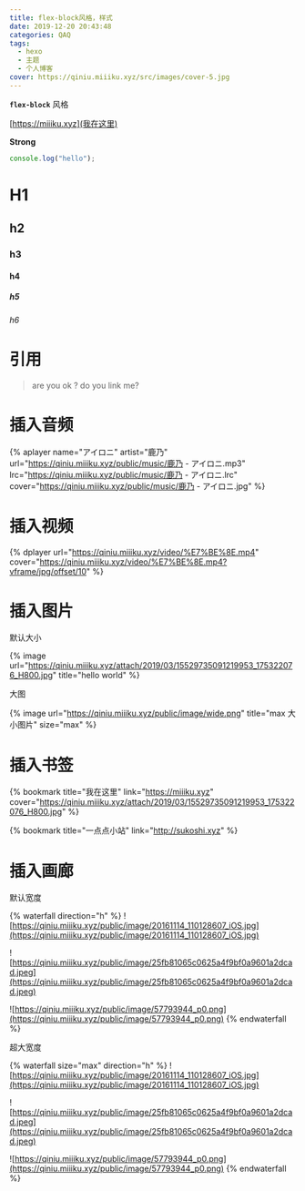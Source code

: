 ```yaml
---
title: flex-block风格，样式
date: 2019-12-20 20:43:48
categories: QAQ
tags:
  - hexo
  - 主题
  - 个人博客
cover: https://qiniu.miiiku.xyz/src/images/cover-5.jpg
---
```



**`flex-block`** 风格

[https://miiiku.xyz](我在这里)

**Strong**

```js
console.log("hello");
```

# H1

## h2

### h3

#### h4

##### h5

###### h6

# 引用

> are you ok ? do you link me?

# 插入音频

{% aplayer name="アイロニ" artist="鹿乃" url="https://qiniu.miiiku.xyz/public/music/鹿乃 - アイロニ.mp3" lrc="https://qiniu.miiiku.xyz/public/music/鹿乃 - アイロニ.lrc" cover="https://qiniu.miiiku.xyz/public/music/鹿乃 - アイロニ.jpg" %}

# 插入视频

{% dplayer url="https://qiniu.miiiku.xyz/video/%E7%BE%8E.mp4" cover="https://qiniu.miiiku.xyz/video/%E7%BE%8E.mp4?vframe/jpg/offset/10" %} 

# 插入图片

默认大小

{% image url="https://qiniu.miiiku.xyz/attach/2019/03/15529735091219953_175322076_H800.jpg" title="hello world" %}

大图

{% image url="https://qiniu.miiiku.xyz/public/image/wide.png" title="max 大小图片" size="max" %}


# 插入书签

{% bookmark title="我在这里" link="https://miiiku.xyz" cover="https://qiniu.miiiku.xyz/attach/2019/03/15529735091219953_175322076_H800.jpg" %}

{% bookmark title="一点点小站" link="http://sukoshi.xyz" %}

# 插入画廊

默认宽度

{% waterfall direction="h" %}
![https://qiniu.miiiku.xyz/public/image/20161114_110128607_iOS.jpg](https://qiniu.miiiku.xyz/public/image/20161114_110128607_iOS.jpg)

![https://qiniu.miiiku.xyz/public/image/25fb81065c0625a4f9bf0a9601a2dcad.jpeg](https://qiniu.miiiku.xyz/public/image/25fb81065c0625a4f9bf0a9601a2dcad.jpeg)

![https://qiniu.miiiku.xyz/public/image/57793944_p0.png](https://qiniu.miiiku.xyz/public/image/57793944_p0.png)
{% endwaterfall %}

超大宽度

{% waterfall size="max" direction="h" %}
![https://qiniu.miiiku.xyz/public/image/20161114_110128607_iOS.jpg](https://qiniu.miiiku.xyz/public/image/20161114_110128607_iOS.jpg)

![https://qiniu.miiiku.xyz/public/image/25fb81065c0625a4f9bf0a9601a2dcad.jpeg](https://qiniu.miiiku.xyz/public/image/25fb81065c0625a4f9bf0a9601a2dcad.jpeg)

![https://qiniu.miiiku.xyz/public/image/57793944_p0.png](https://qiniu.miiiku.xyz/public/image/57793944_p0.png)
{% endwaterfall %}